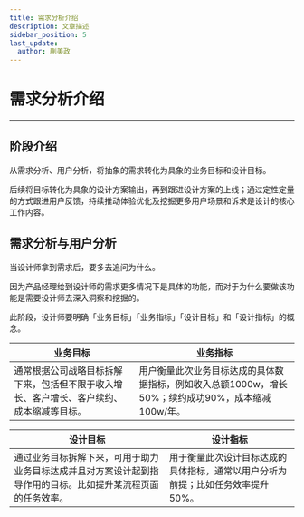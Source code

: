```yaml
---
title: 需求分析介绍
description: 文章描述
sidebar_position: 5
last_update:
  author: 蒯美政
---
```


# 需求分析介绍

------



## 阶段介绍

从需求分析、用户分析，将抽象的需求转化为具象的业务目标和设计目标。

后续将目标转化为具象的设计方案输出，再到跟进设计方案的上线；通过定性定量的方式跟进用户反馈，持续推动体验优化及挖掘更多用户场景和诉求是设计的核心工作内容。

## 需求分析与用户分析

当设计师拿到需求后，要多去追问为什么。

因为产品经理给到设计师的需求更多情况下是具体的功能，而对于为什么要做该功能是需要设计师去深入洞察和挖掘的。

此阶段，设计师要明确「业务目标」「业务指标」「设计目标」和「设计指标」的概念。 

| 业务目标                                                     | 业务指标                                                     |
| ------------------------------------------------------------ | ------------------------------------------------------------ |
| 通常根据公司战略目标拆解下来，包括但不限于收入增长、客户增长、客户续约、成本缩减等目标。 | 用户衡量此次业务目标达成的具体数据指标，例如收入总额1000w，增长50%；续约成功90%，成本缩减100w/年。 |

| 设计目标                                                     | 设计指标                                                     |
| ------------------------------------------------------------ | ------------------------------------------------------------ |
| 通过业务目标拆解下来，可用于助力业务目标达成并且对方案设计起到指导作用的目标。比如提升某流程页面的任务效率。 | 用于衡量此次设计目标达成的具体指标，通常以用户分析为前提；比如任务效率提升50%。 |
